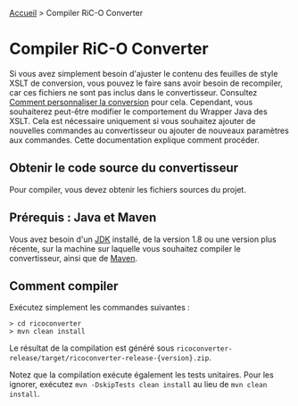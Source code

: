 [Accueil](index.html) > Compiler RiC-O Converter

# Compiler RiC-O Converter

Si vous avez simplement besoin d'ajuster le contenu des feuilles de style XSLT 
de conversion, vous pouvez le faire sans avoir besoin de recompiler, car ces fichiers ne 
sont pas inclus dans le convertisseur. Consultez 
[Comment personnaliser la conversion](Customize.html) pour cela.
Cependant, vous souhaiterez peut-être modifier le comportement du Wrapper Java des XSLT. 
Cela est nécessaire uniquement si vous souhaitez ajouter de nouvelles commandes au 
convertisseur ou ajouter de nouveaux paramètres aux commandes. Cette documentation explique 
comment procéder.

## Obtenir le code source du convertisseur

Pour compiler, vous devez obtenir les fichiers sources du projet.

## Prérequis : Java et Maven

Vous avez besoin d'un [JDK](https://jdk.java.net/) installé, 
de la version 1.8 ou une version plus récente, sur la machine sur laquelle vous 
souhaitez compiler le convertisseur, ainsi que de [Maven](https://maven.apache.org/).

## Comment compiler

Exécutez simplement les commandes suivantes :

    > cd ricoconverter
    > mvn clean install


Le résultat de la compilation est généré sous 
`ricoconverter-release/target/ricoconverter-release-{version}.zip`.

Notez que la compilation exécute également les tests unitaires. 
Pour les ignorer, exécutez `mvn -DskipTests clean install` au lieu 
de `mvn clean install`.
